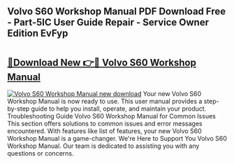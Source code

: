 ## Volvo S60 Workshop Manual PDF Download Free - Part-5IC User Guide Repair - Service Owner Edition EvFyp

# <h2><a href="http://cf26052.oget.top/?id=Volvo+S60+Workshop+Manual">🔗Download New 👉🔴 Volvo S60 Workshop Manual</a></h2>

[![Volvo S60 Workshop Manual new download](https://i.imgur.com/5g1atiW.png)](http://cf26052.oget.top/?id=Volvo+S60+Workshop+Manual)
Your new Volvo S60 Workshop Manual is now ready to use. This user manual provides a step-by-step guide to help you install, operate, and maintain your product. Troubleshooting Guide Volvo S60 Workshop Manual for Common Issues This section offers solutions to common issues and error messages encountered. With features like list of features, your new Volvo S60 Workshop Manual is a game-changer. We're Here to Support You Volvo S60 Workshop Manual. Our team is dedicated to assisting you with any questions or concerns.
